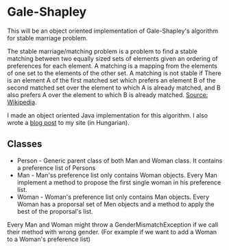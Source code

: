 # Gale-Shapley
This will be an object oriented implementation of Gale-Shapley's algorithm for stable marriage problem.

The stable marriage/matching problem is a problem to find a stable matching between two equally sized sets of elements given an ordering of preferences for each element. A matching is a mapping from the elements of one set to the elements of the other set. A matching is not stable if There is an element A of the first matched set which prefers an element B of the second matched set over the element to which A is already matched, and B also prefers A over the element to which B is already matched. [Source: Wikipedia](https://en.wikipedia.org/wiki/Stable_marriage_problem).

I made an object oriented Java implementation for this algorithm. I also wrote a [blog post](https://comscibloghun.wordpress.com/2017/09/04/stabil-parositas-gale-shapley-algoritmussal/) to my site (in Hungarian).

## Classes

- Person - Generic parent class of both Man and Woman class. It contains a preference list of Persons
- Man    - Man'ss preference list only contains Woman objects. Every Man implement a method to propose the first single woman in his preference list.
- Woman  - Woman's preference list only contains Man objects. Every Woman has a proporsal set of Men objects and a method to apply the best of the proporsal's list.

Every Man and Woman might throw a GenderMismatchException if we call their method with wrong gender. (For example if we want to add a Woman to a Woman's preference list)


